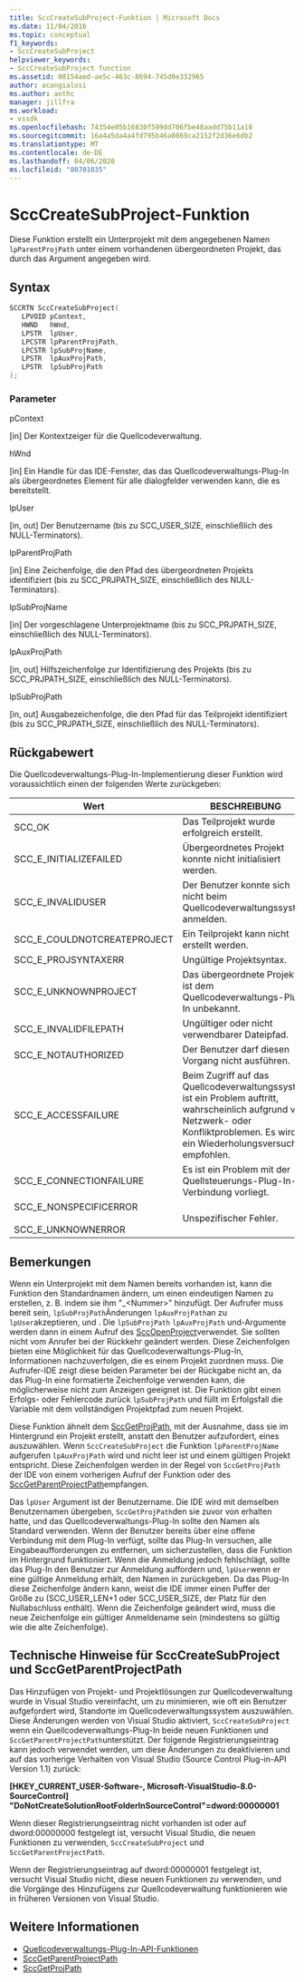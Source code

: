 ```yaml
---
title: SccCreateSubProject-Funktion | Microsoft Docs
ms.date: 11/04/2016
ms.topic: conceptual
f1_keywords:
- SccCreateSubProject
helpviewer_keywords:
- SccCreateSubProject function
ms.assetid: 08154aed-ae5c-463c-8694-745d0e332965
author: acangialosi
ms.author: anthc
manager: jillfra
ms.workload:
- vssdk
ms.openlocfilehash: 74354e05b16830f599dd706fbe48aadd75b11a18
ms.sourcegitcommit: 16a4a5da4a4fd795b46a0869ca2152f2d36e6db2
ms.translationtype: MT
ms.contentlocale: de-DE
ms.lasthandoff: 04/06/2020
ms.locfileid: "80701035"
---
```

# <a name="scccreatesubproject-function"></a>SccCreateSubProject-Funktion
Diese Funktion erstellt ein Unterprojekt mit dem angegebenen Namen `lpParentProjPath` unter einem vorhandenen übergeordneten Projekt, das durch das Argument angegeben wird.

## <a name="syntax"></a>Syntax

```cpp
SCCRTN SccCreateSubProject(
   LPVOID pContext,
   HWND   hWnd,
   LPSTR  lpUser,
   LPCSTR lpParentProjPath,
   LPCSTR lpSubProjName,
   LPSTR  lpAuxProjPath,
   LPSTR  lpSubProjPath
);
```

### <a name="parameters"></a>Parameter
 pContext

[in] Der Kontextzeiger für die Quellcodeverwaltung.

 hWnd

[in] Ein Handle für das IDE-Fenster, das das Quellcodeverwaltungs-Plug-In als übergeordnetes Element für alle dialogfelder verwenden kann, die es bereitstellt.

 lpUser

[in, out] Der Benutzername (bis zu SCC_USER_SIZE, einschließlich des NULL-Terminators).

 lpParentProjPath

[in] Eine Zeichenfolge, die den Pfad des übergeordneten Projekts identifiziert (bis zu SCC_PRJPATH_SIZE, einschließlich des NULL-Terminators).

 lpSubProjName

[in] Der vorgeschlagene Unterprojektname (bis zu SCC_PRJPATH_SIZE, einschließlich des NULL-Terminators).

 lpAuxProjPath

[in, out] Hilfszeichenfolge zur Identifizierung des Projekts (bis zu SCC_PRJPATH_SIZE, einschließlich des NULL-Terminators).

 lpSubProjPath

[in, out] Ausgabezeichenfolge, die den Pfad für das Teilprojekt identifiziert (bis zu SCC_PRJPATH_SIZE, einschließlich des NULL-Terminators).

## <a name="return-value"></a>Rückgabewert
 Die Quellcodeverwaltungs-Plug-In-Implementierung dieser Funktion wird voraussichtlich einen der folgenden Werte zurückgeben:

|Wert|BESCHREIBUNG|
|-----------|-----------------|
|SCC_OK|Das Teilprojekt wurde erfolgreich erstellt.|
|SCC_E_INITIALIZEFAILED|Übergeordnetes Projekt konnte nicht initialisiert werden.|
|SCC_E_INVALIDUSER|Der Benutzer konnte sich nicht beim Quellcodeverwaltungssystem anmelden.|
|SCC_E_COULDNOTCREATEPROJECT|Ein Teilprojekt kann nicht erstellt werden.|
|SCC_E_PROJSYNTAXERR|Ungültige Projektsyntax.|
|SCC_E_UNKNOWNPROJECT|Das übergeordnete Projekt ist dem Quellcodeverwaltungs-Plug-In unbekannt.|
|SCC_E_INVALIDFILEPATH|Ungültiger oder nicht verwendbarer Dateipfad.|
|SCC_E_NOTAUTHORIZED|Der Benutzer darf diesen Vorgang nicht ausführen.|
|SCC_E_ACCESSFAILURE|Beim Zugriff auf das Quellcodeverwaltungssystem ist ein Problem auftritt, wahrscheinlich aufgrund von Netzwerk- oder Konfliktproblemen. Es wird ein Wiederholungsversuch empfohlen.|
|SCC_E_CONNECTIONFAILURE|Es ist ein Problem mit der Quellsteuerungs-Plug-In-Verbindung vorliegt.|
|SCC_E_NONSPECIFICERROR<br /><br /> SCC_E_UNKNOWNERROR|Unspezifischer Fehler.|

## <a name="remarks"></a>Bemerkungen
 Wenn ein Unterprojekt mit dem Namen bereits vorhanden ist, kann die Funktion den Standardnamen ändern, um einen eindeutigen Namen zu erstellen, z. B. indem sie ihm "_\<Nummer>" hinzufügt. Der Aufrufer muss bereit sein, `lpSubProjPath`Änderungen `lpAuxProjPath`an zu `lpUser`akzeptieren, und . Die `lpSubProjPath` `lpAuxProjPath` und-Argumente werden dann in einem Aufruf des [SccOpenProject](../extensibility/sccopenproject-function.md)verwendet. Sie sollten nicht vom Anrufer bei der Rückkehr geändert werden. Diese Zeichenfolgen bieten eine Möglichkeit für das Quellcodeverwaltungs-Plug-In, Informationen nachzuverfolgen, die es einem Projekt zuordnen muss. Die Aufrufer-IDE zeigt diese beiden Parameter bei der Rückgabe nicht an, da das Plug-In eine formatierte Zeichenfolge verwenden kann, die möglicherweise nicht zum Anzeigen geeignet ist. Die Funktion gibt einen Erfolgs- oder Fehlercode zurück `lpSubProjPath` und füllt im Erfolgsfall die Variable mit dem vollständigen Projektpfad zum neuen Projekt.

 Diese Funktion ähnelt dem [SccGetProjPath](../extensibility/sccgetprojpath-function.md), mit der Ausnahme, dass sie im Hintergrund ein Projekt erstellt, anstatt den Benutzer aufzufordert, eines auszuwählen. Wenn `SccCreateSubProject` die Funktion `lpParentProjName` aufgerufen `lpAuxProjPath` wird und nicht leer ist und einem gültigen Projekt entspricht. Diese Zeichenfolgen werden in der Regel von `SccGetProjPath` der IDE von einem vorherigen Aufruf der Funktion oder des [SccGetParentProjectPath](../extensibility/sccgetparentprojectpath-function.md)empfangen.

 Das `lpUser` Argument ist der Benutzername. Die IDE wird mit demselben Benutzernamen übergeben, `SccGetProjPath`den sie zuvor von erhalten hatte, und das Quellcodeverwaltungs-Plug-In sollte den Namen als Standard verwenden. Wenn der Benutzer bereits über eine offene Verbindung mit dem Plug-In verfügt, sollte das Plug-In versuchen, alle Eingabeaufforderungen zu entfernen, um sicherzustellen, dass die Funktion im Hintergrund funktioniert. Wenn die Anmeldung jedoch fehlschlägt, sollte das Plug-In den Benutzer zur Anmeldung auffordern und, `lpUser`wenn er eine gültige Anmeldung erhält, den Namen in zurückgeben. Da das Plug-In diese Zeichenfolge ändern kann, weist die IDE immer einen Puffer der Größe zu (SCC_USER_LEN+1 oder SCC_USER_SIZE, der Platz für den Nullabschluss enthält). Wenn die Zeichenfolge geändert wird, muss die neue Zeichenfolge ein gültiger Anmeldename sein (mindestens so gültig wie die alte Zeichenfolge).

## <a name="technical-notes-for-scccreatesubproject-and-sccgetparentprojectpath"></a>Technische Hinweise für SccCreateSubProject und SccGetParentProjectPath
 Das Hinzufügen von Projekt- und Projektlösungen zur Quellcodeverwaltung wurde in Visual Studio vereinfacht, um zu minimieren, wie oft ein Benutzer aufgefordert wird, Standorte im Quellcodeverwaltungssystem auszuwählen. Diese Änderungen werden von Visual Studio aktiviert, `SccCreateSubProject` wenn ein Quellcodeverwaltungs-Plug-In beide neuen Funktionen und `SccGetParentProjectPath`unterstützt. Der folgende Registrierungseintrag kann jedoch verwendet werden, um diese Änderungen zu deaktivieren und auf das vorherige Verhalten von Visual Studio (Source Control Plug-in-API Version 1.1) zurück:

 **[HKEY_CURRENT_USER-Software-, Microsoft-VisualStudio-8.0-SourceControl] "DoNotCreateSolutionRootFolderInSourceControl"=dword:00000001**

 Wenn dieser Registrierungseintrag nicht vorhanden ist oder auf dword:00000000 festgelegt ist, versucht Visual Studio, die neuen Funktionen zu verwenden, `SccCreateSubProject` und `SccGetParentProjectPath`.

 Wenn der Registrierungseintrag auf dword:00000001 festgelegt ist, versucht Visual Studio nicht, diese neuen Funktionen zu verwenden, und die Vorgänge des Hinzufügens zur Quellcodeverwaltung funktionieren wie in früheren Versionen von Visual Studio.

## <a name="see-also"></a>Weitere Informationen
- [Quellcodeverwaltungs-Plug-In-API-Funktionen](../extensibility/source-control-plug-in-api-functions.md)
- [SccGetParentProjectPath](../extensibility/sccgetparentprojectpath-function.md)
- [SccGetProjPath](../extensibility/sccgetprojpath-function.md)
